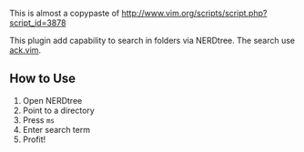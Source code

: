 This is almost a copypaste of http://www.vim.org/scripts/script.php?script_id=3878

This plugin add capability to search in folders via NERDtree. The search use [ack.vim](https://github.com/mileszs/ack.vim).

## How to Use

1. Open NERDtree
2. Point to a directory
3. Press `ms`
4. Enter search term
5. Profit!